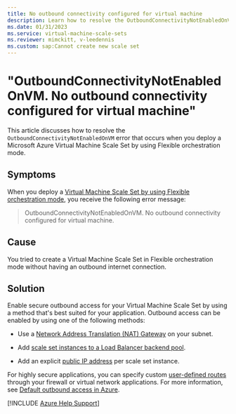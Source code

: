 ```yaml
---
title: No outbound connectivity configured for virtual machine
description: Learn how to resolve the OutboundConnectivityNotEnabledOnVM error when you deploy a Virtual Machine Scale Set by using Flexible orchestration mode.
ms.date: 01/31/2023
ms.service: virtual-machine-scale-sets
ms.reviewer: mimckitt, v-leedennis
ms.custom: sap:Cannot create new scale set
---
```

# "OutboundConnectivityNotEnabledOnVM. No outbound connectivity configured for virtual machine"

This article discusses how to resolve the `OutboundConnectivityNotEnabledOnVM` error that occurs when you deploy a Microsoft Azure Virtual Machine Scale Set by using Flexible orchestration mode.

## Symptoms

When you deploy a [Virtual Machine Scale Set by using Flexible orchestration mode](/azure/virtual-machine-scale-sets/virtual-machine-scale-sets-orchestration-modes#scale-sets-with-flexible-orchestration), you receive the following error message:

> OutboundConnectivityNotEnabledOnVM. No outbound connectivity configured for virtual machine.

## Cause

You tried to create a Virtual Machine Scale Set in Flexible orchestration mode without having an outbound internet connection.

## Solution

Enable secure outbound access for your Virtual Machine Scale Set by using a method that's best suited for your application. Outbound access can be enabled by using one of the following methods:

- Use a [Network Address Translation (NAT) Gateway](/azure/virtual-network/nat-gateway/nat-gateway-resource) on your subnet.

- Add [scale set instances to a Load Balancer backend pool](/azure/load-balancer/load-balancer-multiple-virtual-machine-scale-set#add-virtual-machine-scale-set-to-an-azure-load-balancers-backend-pool).

- Add an explicit [public IP address](/azure/virtual-network/ip-services/public-ip-addresses) per scale set instance.

For highly secure applications, you can specify custom [user-defined routes](/azure/virtual-network/virtual-networks-udr-overview#user-defined) through your firewall or virtual network applications. For more information, see [Default outbound access in Azure](/azure/virtual-network/ip-services/default-outbound-access).

[!INCLUDE [Azure Help Support](../../../includes/azure-help-support.md)]
